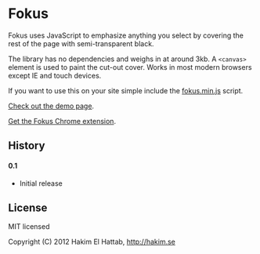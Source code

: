 # Fokus

Fokus uses JavaScript to emphasize anything you select by covering the rest of the page with semi-transparent black.

The library has no dependencies and weighs in at around 3kb. A <code>&lt;canvas&gt;</code> element is used to paint the cut-out cover. Works in most modern browsers except IE and touch devices.

If you want to use this on your site simple include the [fokus.min.js](https://github.com/hakimel/Fokus/blob/master/js/fokus.min.js) script.

[Check out the demo page](http://lab.hakim.se/fokus/).

[Get the Fokus Chrome extension](https://chrome.google.com/webstore/detail/flkkpmjbbpijiedjdgnhkcgopgnflehe).

## History

#### 0.1
- Initial release

## License

MIT licensed

Copyright (C) 2012 Hakim El Hattab, http://hakim.se